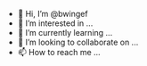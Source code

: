 - 👋 Hi, I’m @bwingef
- 👀 I’m interested in ...
- 🌱 I’m currently learning ...
- 💞️ I’m looking to collaborate on ...
- 📫 How to reach me ...

<!---
bwingef/bwingef is a ✨ special ✨ repository because its `README.md` (this file) appears on your GitHub profile.
You can click the Preview link to take a look at your changes.
--->
